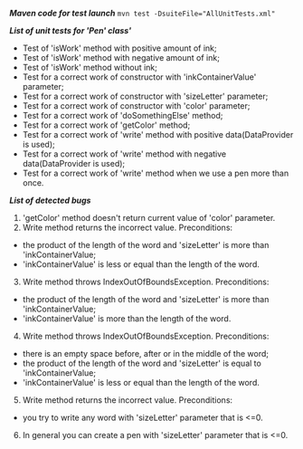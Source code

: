 ***Maven code for test launch***
`mvn test -DsuiteFile="AllUnitTests.xml"`

***List of unit tests for 'Pen' class'***
- Test of 'isWork' method with positive amount of ink;
- Test of 'isWork' method with negative amount of ink;
- Test of 'isWork' method without ink;
- Test for a correct work of constructor with 'inkContainerValue' parameter;
- Test for a correct work of constructor with 'sizeLetter' parameter;
- Test for a correct work of constructor with 'color' parameter;
- Test for a correct work of 'doSomethingElse' method;
- Test for a correct work of 'getColor' method;
- Test for a correct work of 'write' method with positive data(DataProvider is used);
- Test for a correct work of 'write' method with negative data(DataProvider is used);
- Test for a correct work of 'write' method when we use a pen more than once.

***List of detected bugs***
1. 'getColor' method doesn't return current value of 'color' parameter.
2. Write method returns the incorrect value. Preconditions:
- the product of the length of the word and 'sizeLetter' is more than 'inkContainerValue; 
- 'inkContainerValue' is less or equal than the length of the word.
3. Write method throws IndexOutOfBoundsException. Preconditions:
- the product of the length of the word and 'sizeLetter' is more than 'inkContainerValue;
- 'inkContainerValue' is more than the length of the word.
4. Write method throws IndexOutOfBoundsException. Preconditions:
- there is an empty space before, after or in the middle of the word;
- the product of the length of the word and 'sizeLetter' is equal to 'inkContainerValue;
- 'inkContainerValue' is less or equal than the length of the word.
5. Write method returns the incorrect value. Preconditions:
- you try to write any word with 'sizeLetter' parameter that is <=0.
6. In general you can create a pen with 'sizeLetter' parameter that is <=0.
